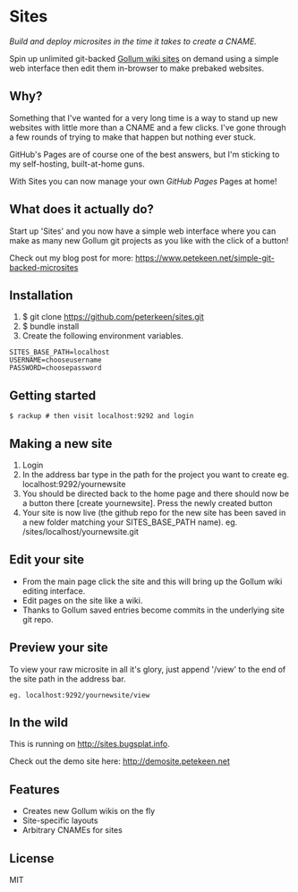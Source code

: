 # Sites

*Build and deploy microsites in the time it takes to create a CNAME.*

Spin up unlimited git-backed [Gollum wiki sites](https://github.com/gollum/gollum) on demand using a simple web interface then edit them in-browser to make prebaked websites.

## Why?

Something that I've wanted for a very long time is a way to stand up new websites with little more than a CNAME and a few clicks. I've gone through a few rounds of trying to make that happen but nothing ever stuck.

GitHub's Pages are of course one of the best answers, but I'm sticking to my self-hosting, built-at-home guns.

With Sites you can now manage your own *GitHub Pages* Pages at home!

## What does it actually do?

Start up 'Sites' and you now have a simple web interface where you can make as many new Gollum git projects as you like with the click of a button!

Check out my blog post for more:
https://www.petekeen.net/simple-git-backed-microsites

## Installation

1. $ git clone https://github.com/peterkeen/sites.git
2. $ bundle install
3. Create the following environment variables.

```
SITES_BASE_PATH=localhost
USERNAME=chooseusername
PASSWORD=choosepassword
```

## Getting started

    $ rackup # then visit localhost:9292 and login

## Making a new site

1. Login
2. In the address bar type in the path for the project you want to create eg. localhost:9292/yournewsite
3. You should be directed back to the home page and there should now be a button there [create yournewsite]. Press the newly created button
4. Your site is now live (the github repo for the new site has been saved in a new folder matching your SITES_BASE_PATH name).
eg. /sites/localhost/yournewsite.git

## Edit your site

- From the main page click the site and this will bring up the Gollum wiki editing interface. 
- Edit pages on the site like a wiki. 
- Thanks to Gollum saved entries become commits in the underlying site git repo.

## Preview your site

To view your raw microsite in all it's glory, just append '/view' to the end of the site path in the address bar.

    eg. localhost:9292/yournewsite/view
	
## In the wild

This is running on http://sites.bugsplat.info.

Check out the demo site here: http://demosite.petekeen.net

## Features

* Creates new Gollum wikis on the fly
* Site-specific layouts
* Arbitrary CNAMEs for sites

## License

MIT
